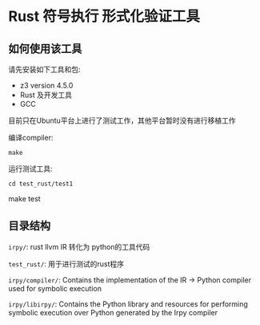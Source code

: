# Rust 符号执行 形式化验证工具



## 如何使用该工具

请先安装如下工具和包:

- z3 version 4.5.0
- Rust 及开发工具
- GCC

目前只在Ubuntu平台上进行了测试工作，其他平台暂时没有进行移植工作

编译compiler:

	make

运行测试工具:

	cd test_rust/test1
  make test



## 目录结构

`irpy/`:
    rust llvm IR 转化为 python的工具代码

`test_rust/`:
    用于进行测试的rust程序

`irpy/compiler/`:
    Contains the implementation of the IR -> Python compiler used for
    symbolic execution

`irpy/libirpy/`:
    Contains the Python library and resources for performing symbolic
    execution over Python generated by the Irpy compiler

